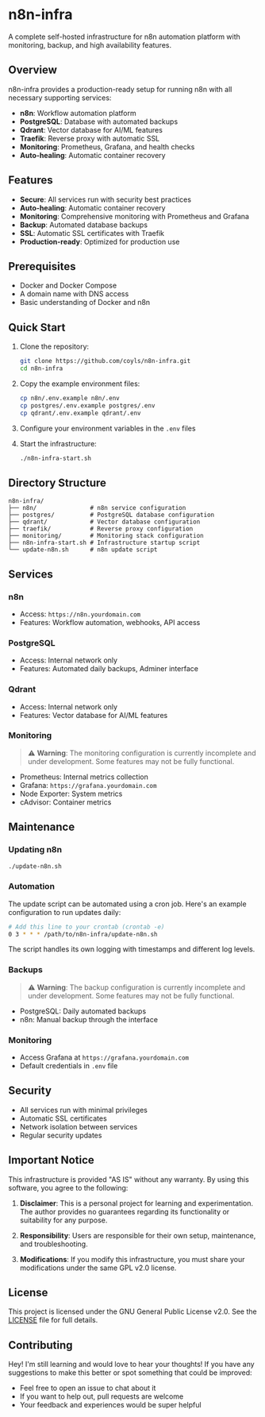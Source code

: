 # n8n-infra

A complete self-hosted infrastructure for n8n automation platform with monitoring, backup, and high availability features.

## Overview

n8n-infra provides a production-ready setup for running n8n with all necessary supporting services:

- **n8n**: Workflow automation platform
- **PostgreSQL**: Database with automated backups
- **Qdrant**: Vector database for AI/ML features
- **Traefik**: Reverse proxy with automatic SSL
- **Monitoring**: Prometheus, Grafana, and health checks
- **Auto-healing**: Automatic container recovery

## Features

- **Secure**: All services run with security best practices
- **Auto-healing**: Automatic container recovery
- **Monitoring**: Comprehensive monitoring with Prometheus and Grafana
- **Backup**: Automated database backups
- **SSL**: Automatic SSL certificates with Traefik
- **Production-ready**: Optimized for production use

## Prerequisites

- Docker and Docker Compose
- A domain name with DNS access
- Basic understanding of Docker and n8n

## Quick Start

1. Clone the repository:
   ```bash
   git clone https://github.com/coyls/n8n-infra.git
   cd n8n-infra
   ```

2. Copy the example environment files:
   ```bash
   cp n8n/.env.example n8n/.env
   cp postgres/.env.example postgres/.env
   cp qdrant/.env.example qdrant/.env
   ```

3. Configure your environment variables in the `.env` files

4. Start the infrastructure:
   ```bash
   ./n8n-infra-start.sh
   ```

## Directory Structure

```
n8n-infra/
├── n8n/               # n8n service configuration
├── postgres/          # PostgreSQL database configuration
├── qdrant/            # Vector database configuration
├── traefik/           # Reverse proxy configuration
├── monitoring/        # Monitoring stack configuration
├── n8n-infra-start.sh # Infrastructure startup script
└── update-n8n.sh      # n8n update script
```

## Services

### n8n
- Access: `https://n8n.yourdomain.com`
- Features: Workflow automation, webhooks, API access

### PostgreSQL
- Access: Internal network only
- Features: Automated daily backups, Adminer interface

### Qdrant
- Access: Internal network only
- Features: Vector database for AI/ML features

### Monitoring
> ⚠️ **Warning**: The monitoring configuration is currently incomplete and under development. Some features may not be fully functional.

- Prometheus: Internal metrics collection
- Grafana: `https://grafana.yourdomain.com`
- Node Exporter: System metrics
- cAdvisor: Container metrics

## Maintenance

### Updating n8n
```bash
./update-n8n.sh
```

### Automation
The update script can be automated using a cron job. Here's an example configuration to run updates daily:

```bash
# Add this line to your crontab (crontab -e)
0 3 * * * /path/to/n8n-infra/update-n8n.sh
```

The script handles its own logging with timestamps and different log levels.

### Backups
> ⚠️ **Warning**: The backup configuration is currently incomplete and under development. Some features may not be fully functional.

- PostgreSQL: Daily automated backups
- n8n: Manual backup through the interface

### Monitoring
- Access Grafana at `https://grafana.yourdomain.com`
- Default credentials in `.env` file

## Security

- All services run with minimal privileges
- Automatic SSL certificates
- Network isolation between services
- Regular security updates

## Important Notice

This infrastructure is provided "AS IS" without any warranty. By using this software, you agree to the following:

1. **Disclaimer**: This is a personal project for learning and experimentation. The author provides no guarantees regarding its functionality or suitability for any purpose.

2. **Responsibility**: Users are responsible for their own setup, maintenance, and troubleshooting.

3. **Modifications**: If you modify this infrastructure, you must share your modifications under the same GPL v2.0 license.

## License

This project is licensed under the GNU General Public License v2.0. See the [LICENSE](LICENSE) file for full details.

## Contributing

Hey! I'm still learning and would love to hear your thoughts! If you have any suggestions to make this better or spot something that could be improved:
- Feel free to open an issue to chat about it
- If you want to help out, pull requests are welcome
- Your feedback and experiences would be super helpful
